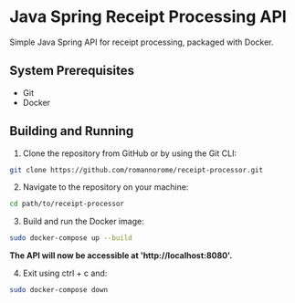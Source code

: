 # Java Spring Receipt Processing API

Simple Java Spring API for receipt processing, packaged with Docker.

## System Prerequisites

- Git
- Docker

## Building and Running

1. Clone the repository from GitHub or by using the Git CLI:

```bash
git clone https://github.com/romannorome/receipt-processor.git
```

2. Navigate to the repository on your machine:

```bash
cd path/to/receipt-processor
```

3. Build and run the Docker image:

```bash
sudo docker-compose up --build
```
**The API will now be accessible at 'http://localhost:8080'.**

4. Exit using ctrl + c and: 
```bash
sudo docker-compose down
```
